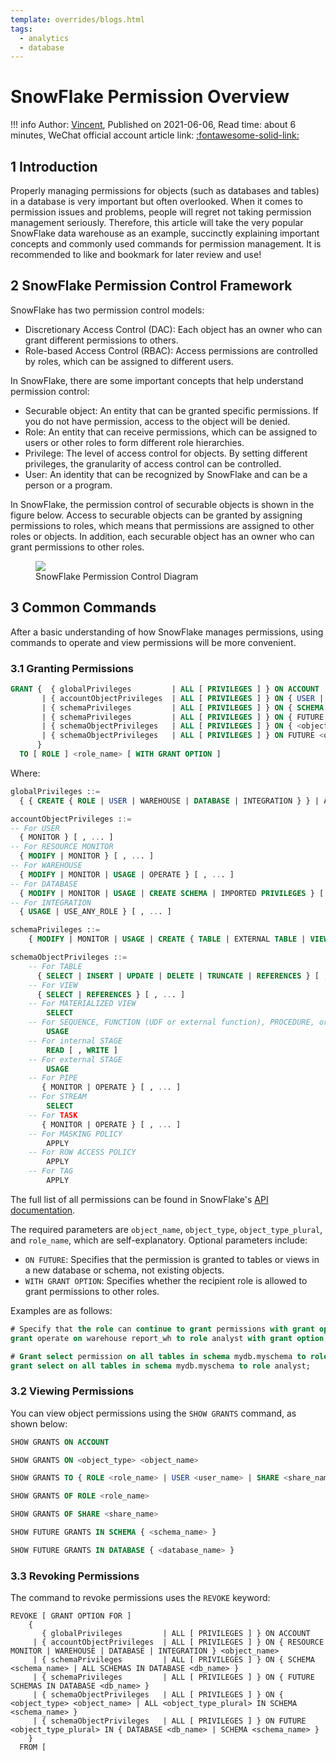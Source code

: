 ```yaml
---
template: overrides/blogs.html
tags:
  - analytics
  - database
---
```


# SnowFlake Permission Overview

!!! info
    Author: [Vincent](https://github.com/Realvincentyuan), Published on 2021-06-06, Read time: about 6 minutes, WeChat official account article link: [:fontawesome-solid-link:](https://mp.weixin.qq.com/s/fmtJR9O3jVVBav0A0X8yFw)

## 1 Introduction

Properly managing permissions for objects (such as databases and tables) in a database is very important but often overlooked. When it comes to permission issues and problems, people will regret not taking permission management seriously. Therefore, this article will take the very popular SnowFlake data warehouse as an example, succinctly explaining important concepts and commonly used commands for permission management. It is recommended to like and bookmark for later review and use!

## 2 SnowFlake Permission Control Framework

SnowFlake has two permission control models:

- Discretionary Access Control (DAC): Each object has an owner who can grant different permissions to others.
- Role-based Access Control (RBAC): Access permissions are controlled by roles, which can be assigned to different users.

In SnowFlake, there are some important concepts that help understand permission control:

- Securable object: An entity that can be granted specific permissions. If you do not have permission, access to the object will be denied.
- Role: An entity that can receive permissions, which can be assigned to users or other roles to form different role hierarchies.
- Privilege: The level of access control for objects. By setting different privileges, the granularity of access control can be controlled.
- User: An identity that can be recognized by SnowFlake and can be a person or a program.

In SnowFlake, the permission control of securable objects is shown in the figure below. Access to securable objects can be granted by assigning permissions to roles, which means that permissions are assigned to other roles or objects. In addition, each securable object has an owner who can grant permissions to other roles.

<figure>
  <img src="https://cdn.jsdelivr.net/gh/BulletTech2021/Pics/img/access-control-relationships.png"  />
  <figcaption>SnowFlake Permission Control Diagram</figcaption>
</figure>

## 3 Common Commands

After a basic understanding of how SnowFlake manages permissions, using commands to operate and view permissions will be more convenient.

### 3.1 Granting Permissions

```sql
GRANT {  { globalPrivileges         | ALL [ PRIVILEGES ] } ON ACCOUNT
       | { accountObjectPrivileges  | ALL [ PRIVILEGES ] } ON { USER | RESOURCE MONITOR | WAREHOUSE | DATABASE | INTEGRATION } <object_name>
       | { schemaPrivileges         | ALL [ PRIVILEGES ] } ON { SCHEMA <schema_name> | ALL SCHEMAS IN DATABASE <db_name> }
       | { schemaPrivileges         | ALL [ PRIVILEGES ] } ON { FUTURE SCHEMAS IN DATABASE <db_name> }
       | { schemaObjectPrivileges   | ALL [ PRIVILEGES ] } ON { <object_type> <object_name> | ALL <object_type_plural> IN { DATABASE <db_name> | SCHEMA <schema_name> } }
       | { schemaObjectPrivileges   | ALL [ PRIVILEGES ] } ON FUTURE <object_type_plural> IN { DATABASE <db_name> | SCHEMA <schema_name> }
      }
  TO [ ROLE ] <role_name> [ WITH GRANT OPTION ]
```

Where:

```sql
globalPrivileges ::=
  { { CREATE { ROLE | USER | WAREHOUSE | DATABASE | INTEGRATION } } | APPLY MASKING POLICY | APPLY ROW ACCESS POLICY | APPLY TAG | EXECUTE TASK | MANAGE GRANTS | MONITOR { EXECUTION | USAGE }  } [ , ... ]

accountObjectPrivileges ::=
-- For USER
  { MONITOR } [ , ... ]
-- For RESOURCE MONITOR
  { MODIFY | MONITOR } [ , ... ]
-- For WAREHOUSE
  { MODIFY | MONITOR | USAGE | OPERATE } [ , ... ]
-- For DATABASE
  { MODIFY | MONITOR | USAGE | CREATE SCHEMA | IMPORTED PRIVILEGES } [ , ... ]
-- For INTEGRATION
  { USAGE | USE_ANY_ROLE } [ , ... ]

schemaPrivileges ::=
    { MODIFY | MONITOR | USAGE | CREATE { TABLE | EXTERNAL TABLE | VIEW | MATERIALIZED VIEW | MASKING POLICY | ROW ACCESS POLICY | TAG | SEQUENCE | FUNCTION | PROCEDURE | FILE FORMAT | STAGE | PIPE | STREAM | TASK } } [ , ... ]

schemaObjectPrivileges ::=
    -- For TABLE
      { SELECT | INSERT | UPDATE | DELETE | TRUNCATE | REFERENCES } [ , ... ]
    -- For VIEW
      { SELECT | REFERENCES } [ , ... ]
    -- For MATERIALIZED VIEW
        SELECT
    -- For SEQUENCE, FUNCTION (UDF or external function), PROCEDURE, or FILE FORMAT
        USAGE
    -- For internal STAGE
        READ [ , WRITE ]
    -- For external STAGE
        USAGE
    -- For PIPE
       { MONITOR | OPERATE } [ , ... ]
    -- For STREAM
        SELECT
    -- For TASK
       { MONITOR | OPERATE } [ , ... ]
    -- For MASKING POLICY
        APPLY
    -- For ROW ACCESS POLICY
        APPLY
    -- For TAG
        APPLY
```

The full list of all permissions can be found in SnowFlake's [API documentation](https://docs.snowflake.com/en/user-guide/security-access-control-privileges.html 'Access Control Privileges').

The required parameters are `object_name`, `object_type`, `object_type_plural`, and `role_name`, which are self-explanatory. Optional parameters include:

- `ON FUTURE`: Specifies that the permission is granted to tables or views in a new database or schema, not existing objects.
- `WITH GRANT OPTION`: Specifies whether the recipient role is allowed to grant permissions to other roles.

Examples are as follows:

```sql
# Specify that the role can continue to grant permissions with grant option
grant operate on warehouse report_wh to role analyst with grant option;

# Grant select permission on all tables in schema mydb.myschema to role analyst
grant select on all tables in schema mydb.myschema to role analyst;
```

### 3.2 Viewing Permissions

You can view object permissions using the `SHOW GRANTS` command, as shown below:

```sql
SHOW GRANTS ON ACCOUNT

SHOW GRANTS ON <object_type> <object_name>

SHOW GRANTS TO { ROLE <role_name> | USER <user_name> | SHARE <share_name> }

SHOW GRANTS OF ROLE <role_name>

SHOW GRANTS OF SHARE <share_name>

SHOW FUTURE GRANTS IN SCHEMA { <schema_name> }

SHOW FUTURE GRANTS IN DATABASE { <database_name> }
```

### 3.3 Revoking Permissions

The command to revoke permissions uses the `REVOKE` keyword:

```
REVOKE [ GRANT OPTION FOR ]
    {
       { globalPrivileges         | ALL [ PRIVILEGES ] } ON ACCOUNT
     | { accountObjectPrivileges  | ALL [ PRIVILEGES ] } ON { RESOURCE MONITOR | WAREHOUSE | DATABASE | INTEGRATION } <object_name>
     | { schemaPrivileges         | ALL [ PRIVILEGES ] } ON { SCHEMA <schema_name> | ALL SCHEMAS IN DATABASE <db_name> }
     | { schemaPrivileges         | ALL [ PRIVILEGES ] } ON { FUTURE SCHEMAS IN DATABASE <db_name> }
     | { schemaObjectPrivileges   | ALL [ PRIVILEGES ] } ON { <object_type> <object_name> | ALL <object_type_plural> IN SCHEMA <schema_name> }
     | { schemaObjectPrivileges   | ALL [ PRIVILEGES ] } ON FUTURE <object_type_plural> IN { DATABASE <db_name> | SCHEMA <schema_name> }
    }
  FROM [